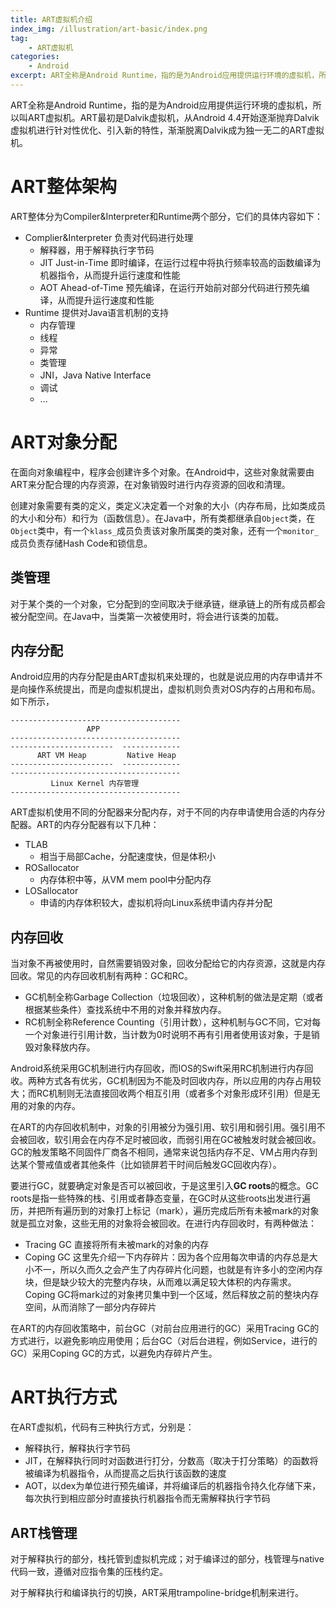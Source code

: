 ```yaml
---
title: ART虚拟机介绍
index_img: /illustration/art-basic/index.png
tag: 
    - ART虚拟机
categories: 
    - Android
excerpt: ART全称是Android Runtime，指的是为Android应用提供运行环境的虚拟机，所以叫ART虚拟机。
---
```


ART全称是Android Runtime，指的是为Android应用提供运行环境的虚拟机，所以叫ART虚拟机。ART最初是Dalvik虚拟机，从Android 4.4开始逐渐抛弃Dalvik虚拟机进行针对性优化、引入新的特性，渐渐脱离Dalvik成为独一无二的ART虚拟机。

# ART整体架构

ART整体分为Compiler&Interpreter和Runtime两个部分，它们的具体内容如下：

- Complier&Interpreter 负责对代码进行处理
    - 解释器，用于解释执行字节码
    - JIT Just-in-Time 即时编译，在运行过程中将执行频率较高的函数编译为机器指令，从而提升运行速度和性能
    - AOT Ahead-of-Time 预先编译，在运行开始前对部分代码进行预先编译，从而提升运行速度和性能
- Runtime 提供对Java语言机制的支持
    - 内存管理
    - 线程
    - 异常
    - 类管理
    - JNI，Java Native Interface
    - 调试
    - ...

# ART对象分配

在面向对象编程中，程序会创建许多个对象。在Android中，这些对象就需要由ART来分配合理的内存资源，在对象销毁时进行内存资源的回收和清理。

创建对象需要有类的定义，类定义决定着一个对象的大小（内存布局，比如类成员的大小和分布）和行为（函数信息）。在Java中，所有类都继承自`Object`类，在`Object`类中，有一个`klass_`成员负责该对象所属类的类对象，还有一个`monitor_`成员负责存储Hash Code和锁信息。

## 类管理

对于某个类的一个对象，它分配到的空间取决于继承链，继承链上的所有成员都会被分配空间。在Java中，当类第一次被使用时，将会进行该类的加载。

## 内存分配

Android应用的内存分配是由ART虚拟机来处理的，也就是说应用的内存申请并不是向操作系统提出，而是向虚拟机提出，虚拟机则负责对OS内存的占用和布局。如下所示，

```Text
--------------------------------------
                 APP
--------------------------------------
-----------------------  -------------
      ART VM Heap         Native Heap
-----------------------  -------------
--------------------------------------
         Linux Kernel 内存管理
--------------------------------------
```

ART虚拟机使用不同的分配器来分配内存，对于不同的内存申请使用合适的内存分配器。ART的内存分配器有以下几种：

- TLAB
    - 相当于局部Cache，分配速度快，但是体积小
- ROSallocator
    - 内存体积中等，从VM mem pool中分配内存
- LOSallocator
    - 申请的内存体积较大，虚拟机将向Linux系统申请内存并分配

## 内存回收

当对象不再被使用时，自然需要销毁对象，回收分配给它的内存资源，这就是内存回收。常见的内存回收机制有两种：GC和RC。

- GC机制全称Garbage Collection（垃圾回收），这种机制的做法是定期（或者根据某些条件）查找系统中不用的对象并释放内存。
- RC机制全称Reference Counting（引用计数），这种机制与GC不同，它对每一个对象进行引用计数，当计数为0时说明不再有引用者使用该对象，于是销毁对象释放内存。

Android系统采用GC机制进行内存回收，而IOS的Swift采用RC机制进行内存回收。两种方式各有优劣，GC机制因为不能及时回收内存，所以应用的内存占用较大；而RC机制则无法直接回收两个相互引用（或者多个对象形成环引用）但是无用的对象的内存。

在ART的内存回收机制中，对象的引用被分为强引用、软引用和弱引用。强引用不会被回收，软引用会在内存不足时被回收，而弱引用在GC被触发时就会被回收。GC的触发策略不同固件厂商各不相同，通常来说包括内存不足、VM占用内存到达某个警戒值或者其他条件（比如锁屏若干时间后触发GC回收内存）。

要进行GC，就要确定对象是否可以被回收，于是这里引入**GC roots**的概念。GC roots是指一些特殊的栈、引用或者静态变量，在GC时从这些roots出发进行遍历，并把所有遍历到的对象打上标记（mark），遍历完成后所有未被mark的对象就是孤立对象，这些无用的对象将会被回收。在进行内存回收时，有两种做法：

- Tracing GC 直接将所有未被mark的对象的内存
- Coping GC 这里先介绍一下内存碎片：因为各个应用每次申请的内存总是大小不一，所以久而久之会产生了内存碎片化问题，也就是有许多小的空闲内存块，但是缺少较大的完整内存块，从而难以满足较大体积的内存需求。Coping GC将mark过的对象拷贝集中到一个区域，然后释放之前的整块内存空间，从而消除了一部分内存碎片

在ART的内存回收策略中，前台GC（对前台应用进行的GC）采用Tracing GC的方式进行，以避免影响应用使用；后台GC（对后台进程，例如Service，进行的GC）采用Coping GC的方式，以避免内存碎片产生。

# ART执行方式

在ART虚拟机，代码有三种执行方式，分别是：

- 解释执行，解释执行字节码
- JIT，在解释执行同时对函数进行打分，分数高（取决于打分策略）的函数将被编译为机器指令，从而提高之后执行该函数的速度
- AOT，以dex为单位进行预先编译，并将编译后的机器指令持久化存储下来，每次执行到相应部分时直接执行机器指令而无需解释执行字节码

## ART栈管理

对于解释执行的部分，栈托管到虚拟机完成；对于编译过的部分，栈管理与native代码一致，遵循对应指令集的压栈约定。

对于解释执行和编译执行的切换，ART采用trampoline-bridge机制来进行。